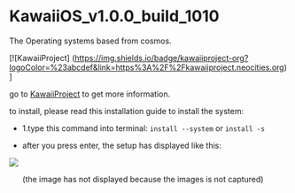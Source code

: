 # KawaiiOS_v1.0.0_build_1010
The Operating systems based from cosmos.

[![KawaiiProject]
(https://img.shields.io/badge/kawaiiproject-org?logoColor=%23abcdef&link=https%3A%2F%2Fkawaiiproject.neocities.org)]

go to
<a href="https://kawaiiproject.neocities.org">KawaiiProject</a>
to get more information.

to install, please read this installation guide to install the system:

- 1.type this command into terminal:
 ```install --system```
or 
 ```install -s```

- after you press enter, the setup has displayed like this: 
<img src="images_not_found.png">
<ul>(the image has not displayed because the images is not captured)</ul>
